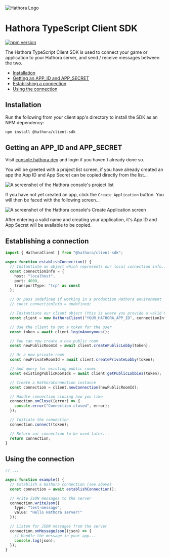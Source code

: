 ![Hathora Logo](https://user-images.githubusercontent.com/7004280/223056895-c16419d2-2b91-4013-82f0-7616c84d31b7.svg)

# Hathora TypeScript Client SDK

<a href="https://www.npmjs.com/package/@hathora/client-sdk"><img src="https://badge.fury.io/js/@hathora%2Fclient-sdk.svg" alt="npm version"></a>

The Hathora TypeScript Client SDK is used to connect your game or application to your Hathora server, and send / receive messages between the two.

- [Installation](#installation)
- [Getting an APP_ID and APP_SECRET](#getting-an-app_id-and-app_secret)
- [Establishing a connection](#establishing-a-connection)
- [Using the connection](#using-the-connection)

## Installation

Run the following from your client app's directory to install the SDK as an NPM dependency:

```bash
npm install @hathora/client-sdk
```

## Getting an APP_ID and APP_SECRET

Visit [console.hathora.dev](https://console.hathora.dev/) and login if you haven't already done so.

You will be greeted with a project list screen, if you have already created an app the App ID and App Secret can be copied directly from the list...

![A screenshot of the Hathora console's project list](https://user-images.githubusercontent.com/7004280/223693106-b7660e2c-20bd-478d-9c68-a23440568526.png)

If you have not yet created an app, click the `Create Application` button. You will then be faced with the following screen...

![A screenshot of the Hathora console's Create Application screen](https://user-images.githubusercontent.com/7004280/223693567-9c24509f-c608-4525-be3d-4254c8e1b6d8.png)

After entering a valid name and creating your application, it's App ID and App Secret will be available to be copied.

## Establishing a connection

```ts
import { HathoraClient } from "@hathora/client-sdk";

async function establishConnection() {
  // Instantiate an object which represents our local connection info...
  const connectionInfo = {
    host: "localhost",
    port: 4000,
    transportType: "tcp" as const
  };

  // Or pass undefined if working in a production Hathora environment
  // const connectionInfo = undefined;

  // Instantiate our client object (this is where you provide a valid Hathora APP_ID, which here is being passed via an environment variable)
  const client = new HathoraClient("YOUR_HATHORA_APP_ID", connectionInfo);

  // Use the client to get a token for the user
  const token = await client.loginAnonymous();

  // You can now create a new public room
  const newPublicRoomId = await client.createPublicLobby(token);

  // Or a new private room
  const newPrivateRoomId = await client.createPrivateLobby(token);

  // And query for existing public rooms
  const existingPublicRoomIds = await client.getPublicLobbies(token);

  // Create a HathoraConnection instance
  const connection = client.newConnection(newPublicRoomId);

  // Handle connection closing how you like
  connection.onClose((error) => {
    console.error("Connection closed", error);
  });

  // Initiate the connection
  connection.connect(token);

  // Return our connection to be used later...
  return connection;
}
```

## Using the connection

```ts
// ...

async function example() {
  // Establish a Hathora connection (see above)
  const connection = await establishConnection();

  // Write JSON messages to the server
  connection.writeJson({
    type: "test-message",
    value: "Hello Hathora server!"
  });

  // Listen for JSON messages from the server
  connection.onMessageJson((json) => {
    // Handle the message in your app...
    console.log(json);
  });
}
```
